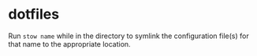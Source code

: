 # dotfiles
Run `stow name` while in the directory to symlink the configuration file(s) for that name to the appropriate location.
